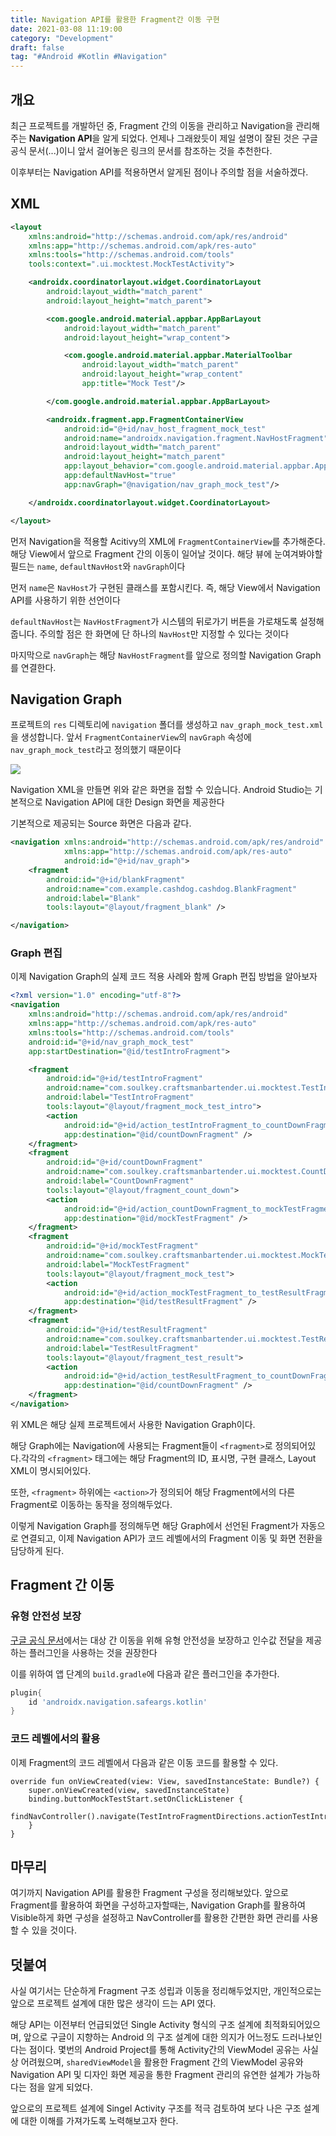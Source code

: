 ```yaml
---
title: Navigation API를 활용한 Fragment간 이동 구현
date: 2021-03-08 11:19:00
category: "Development"
draft: false
tag: "#Android #Kotlin #Navigation"
---
```


## 개요

최근 프로젝트를 개발하던 중, Fragment 간의 이동을 관리하고 Navigation을 관리해주는 **Navigation API**을 알게 되었다. 언제나 그래왔듯이 제일 설명이 잘된 것은 구글 공식 문서(...)이니 앞서 걸어놓은 링크의 문서를 참조하는 것을 추천한다.

이후부터는 Navigation API를 적용하면서 알게된 점이나 주의할 점을 서술하겠다.

## XML

```xml
<layout
    xmlns:android="http://schemas.android.com/apk/res/android"
    xmlns:app="http://schemas.android.com/apk/res-auto"
    xmlns:tools="http://schemas.android.com/tools"
    tools:context=".ui.mocktest.MockTestActivity">

    <androidx.coordinatorlayout.widget.CoordinatorLayout
        android:layout_width="match_parent"
        android:layout_height="match_parent">

        <com.google.android.material.appbar.AppBarLayout
            android:layout_width="match_parent"
            android:layout_height="wrap_content">

            <com.google.android.material.appbar.MaterialToolbar
                android:layout_width="match_parent"
                android:layout_height="wrap_content"
                app:title="Mock Test"/>

        </com.google.android.material.appbar.AppBarLayout>

        <androidx.fragment.app.FragmentContainerView
            android:id="@+id/nav_host_fragment_mock_test"
            android:name="androidx.navigation.fragment.NavHostFragment"
            android:layout_width="match_parent"
            android:layout_height="match_parent"
            app:layout_behavior="com.google.android.material.appbar.AppBarLayout$ScrollingViewBehavior"
            app:defaultNavHost="true"
            app:navGraph="@navigation/nav_graph_mock_test"/>

    </androidx.coordinatorlayout.widget.CoordinatorLayout>

</layout>
```

먼저 Navigation을 적용할 Acitivy의 XML에 `FragmentContainerView`를 추가해준다. 해당 View에서 앞으로 Fragment 간의 이동이 일어날 것이다. 해당 뷰에 눈여겨봐야할 필드는 `name`, `defaultNavHost`와 `navGraph`이다

먼저 `name`은 `NavHost`가 구현된 클래스를 포함시킨다. 즉, 해당 View에서 Navigation API를 사용하기 위한 선언이다

`defaultNavHost`는 `NavHostFragment`가 시스템의 뒤로가기 버튼을 가로채도록 설정해줍니다. 주의할 점은 한 화면에 단 하나의 `NavHost`만 지정할 수 있다는 것이다

마지막으로 `navGraph`는 해당 `NavHostFragment`를 앞으로 정의할 Navigation Graph를 연결한다.

## Navigation Graph

프로젝트의 `res` 디렉토리에 `navigation` 폴더를 생성하고 `nav_graph_mock_test.xml`을 생성합니다. 앞서 `FragmentContainerView`의 `navGraph` 속성에 `nav_graph_mock_test`라고 정의했기 때문이다

<img src="https://developer.android.com/images/topic/libraries/architecture/navigation-graph_2x-callouts.png?hl=ko">

Navigation XML을 만들면 위와 같은 화면을 접할 수 있습니다. Android Studio는 기본적으로 Navigation API에 대한 Design 화면을 제공한다

기본적으로 제공되는 Source 화면은 다음과 같다.

```xml
<navigation xmlns:android="http://schemas.android.com/apk/res/android"
            xmlns:app="http://schemas.android.com/apk/res-auto"
            android:id="@+id/nav_graph">
    <fragment
        android:id="@+id/blankFragment"
        android:name="com.example.cashdog.cashdog.BlankFragment"
        android:label="Blank"
        tools:layout="@layout/fragment_blank" />

</navigation>
```

### Graph 편집

이제 Navigation Graph의 실제 코드 적용 사례와 함께 Graph 편집 방법을 알아보자

```xml
<?xml version="1.0" encoding="utf-8"?>
<navigation
    xmlns:android="http://schemas.android.com/apk/res/android"
    xmlns:app="http://schemas.android.com/apk/res-auto"
    xmlns:tools="http://schemas.android.com/tools"
    android:id="@+id/nav_graph_mock_test"
    app:startDestination="@id/testIntroFragment">

    <fragment
        android:id="@+id/testIntroFragment"
        android:name="com.soulkey.craftsmanbartender.ui.mocktest.TestIntroFragment"
        android:label="TestIntroFragment"
        tools:layout="@layout/fragment_mock_test_intro">
        <action
            android:id="@+id/action_testIntroFragment_to_countDownFragment"
            app:destination="@id/countDownFragment" />
    </fragment>
    <fragment
        android:id="@+id/countDownFragment"
        android:name="com.soulkey.craftsmanbartender.ui.mocktest.CountDownFragment"
        android:label="CountDownFragment"
        tools:layout="@layout/fragment_count_down">
        <action
            android:id="@+id/action_countDownFragment_to_mockTestFragment"
            app:destination="@id/mockTestFragment" />
    </fragment>
    <fragment
        android:id="@+id/mockTestFragment"
        android:name="com.soulkey.craftsmanbartender.ui.mocktest.MockTestFragment"
        android:label="MockTestFragment"
        tools:layout="@layout/fragment_mock_test">
        <action
            android:id="@+id/action_mockTestFragment_to_testResultFragment"
            app:destination="@id/testResultFragment" />
    </fragment>
    <fragment
        android:id="@+id/testResultFragment"
        android:name="com.soulkey.craftsmanbartender.ui.mocktest.TestResultFragment"
        android:label="TestResultFragment"
        tools:layout="@layout/fragment_test_result">
        <action
            android:id="@+id/action_testResultFragment_to_countDownFragment"
            app:destination="@id/countDownFragment" />
    </fragment>
</navigation>
```

위 XML은 해당 실제 프로젝트에서 사용한 Navigation Graph이다.

해당 Graph에는 Navigation에 사용되는 Fragment들이 `<fragment>`로 정의되어있다.각각의 `<fragment>` 태그에는 해당 Fragment의 ID, 표시명, 구현 클래스, Layout XML이 명시되어있다.

또한, `<fragment>` 하위에는 `<action>`가 정의되어 해당 Fragment에서의 다른 Fragment로 이동하는 동작을 정의해두었다.

이렇게 Navigation Graph를 정의해두면 해당 Graph에서 선언된 Fragment가 자동으로 연결되고, 이제 Navigation API가 코드 레벨에서의 Fragment 이동 및 화면 전환을 담당하게 된다.

## Fragment 간 이동

### 유형 안전성 보장

[구글 공식 문서](https://developer.android.com/guide/navigation/navigation-getting-started?hl=ko)에서는 대상 간 이동을 위해 유형 안전성을 보장하고 인수값 전달을 제공하는 플러그인을 사용하는 것을 권장한다

이를 위하여 앱 단계의 `build.gradle`에 다음과 같은 플러그인을 추가한다.

```gradle
plugin{
    id 'androidx.navigation.safeargs.kotlin'
}
```

### 코드 레벨에서의 활용

이제 Fragment의 코드 레벨에서 다음과 같은 이동 코드를 활용할 수 있다.

```
override fun onViewCreated(view: View, savedInstanceState: Bundle?) {
    super.onViewCreated(view, savedInstanceState)
    binding.buttonMockTestStart.setOnClickListener {
        findNavController().navigate(TestIntroFragmentDirections.actionTestIntroFragmentToCountDownFragment())
    }
}
```

## 마무리

여기까지 Navigation API를 활용한 Fragment 구성을 정리해보았다. 앞으로 Fragment를 활용하여 화면을 구성하고자할때는, Navigation Graph를 활용하여 Visible하게 화면 구성을 설정하고 NavController를 활용한 간편한 화면 관리를 사용할 수 있을 것이다.

## 덧붙여

사실 여기서는 단순하게 Fragment 구조 성립과 이동을 정리해두었지만, 개인적으로는 앞으로 프로젝트 설계에 대한 많은 생각이 드는 API 였다.

해당 API는 이전부터 언급되었던 Single Activity 형식의 구조 설계에 최적화되어있으며, 앞으로 구글이 지향하는 Android 의 구조 설계에 대한 의지가 어느정도 드러나보인다는 점이다.
몇번의 Android Project를 통해 Activity간의 ViewModel 공유는 사실상 어려웠으며, `sharedViewModel`을 활용한 Fragment 간의 ViewModel 공유와 Navigation API 및 디자인 화면 제공을 통한 Fragment 관리의 유연한 설계가 가능하다는 점을 알게 되었다.

앞으로의 프로젝트 설계에 Singel Activity 구조를 적극 검토하여 보다 나은 구조 설계에 대한 이해를 가져가도록 노력해보고자 한다.
